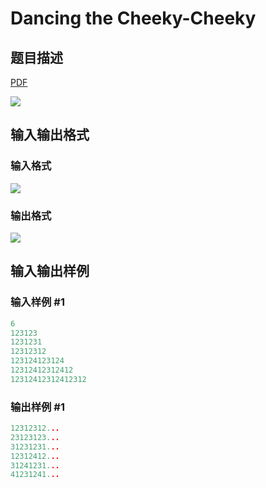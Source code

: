 # Dancing the Cheeky-Cheeky

## 题目描述

[problemUrl]: https://uva.onlinejudge.org/index.php?option=com_onlinejudge&Itemid=8&category=26&page=show_problem&problem=2447

[PDF](https://uva.onlinejudge.org/external/114/p11452.pdf)

![](https://cdn.luogu.com.cn/upload/vjudge_pic/UVA11452/0c0390e237e037bd15d9a6206d7a87c9540f319d.png)

## 输入输出格式

### 输入格式

![](https://cdn.luogu.com.cn/upload/vjudge_pic/UVA11452/2d531d9b820dd780664beb23bc700c2931f3642d.png)

### 输出格式

![](https://cdn.luogu.com.cn/upload/vjudge_pic/UVA11452/50aed5bd7acbc18002b409475f8ef4c843a56e1e.png)

## 输入输出样例

### 输入样例 #1

```cpp
6
123123
1231231
12312312
123124123124
12312412312412
12312412312412312
```


### 输出样例 #1

```cpp
12312312...
23123123...
31231231...
12312412...
31241231...
41231241...
```


